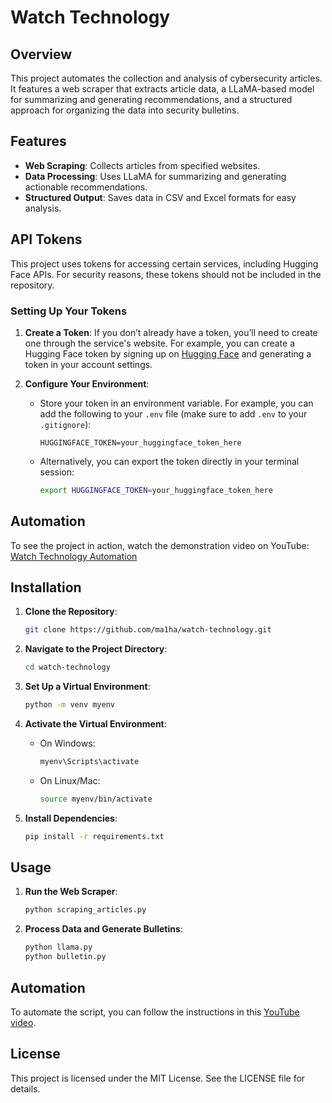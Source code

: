 # Watch Technology

## Overview

This project automates the collection and analysis of cybersecurity articles. It features a web scraper that extracts article data, a LLaMA-based model for summarizing and generating recommendations, and a structured approach for organizing the data into security bulletins.

## Features

- **Web Scraping**: Collects articles from specified websites.
- **Data Processing**: Uses LLaMA for summarizing and generating actionable recommendations.
- **Structured Output**: Saves data in CSV and Excel formats for easy analysis.
## API Tokens

This project uses tokens for accessing certain services, including Hugging Face APIs. For security reasons, these tokens should not be included in the repository.

### Setting Up Your Tokens

1. **Create a Token**: If you don’t already have a token, you’ll need to create one through the service's website. For example, you can create a Hugging Face token by signing up on [Hugging Face](https://huggingface.co/) and generating a token in your account settings.

2. **Configure Your Environment**:
   - Store your token in an environment variable. For example, you can add the following to your `.env` file (make sure to add `.env` to your `.gitignore`):
     ```
     HUGGINGFACE_TOKEN=your_huggingface_token_here
     ```
   - Alternatively, you can export the token directly in your terminal session:
     ```bash
     export HUGGINGFACE_TOKEN=your_huggingface_token_here
     ```



## Automation

To see the project in action, watch the demonstration video on YouTube: [Watch Technology Automation](https://www.youtube.com/watch?v=example)

## Installation

1. **Clone the Repository**:

    ```bash
    git clone https://github.com/ma1ha/watch-technology.git
    ```

2. **Navigate to the Project Directory**:

    ```bash
    cd watch-technology
    ```

3. **Set Up a Virtual Environment**:

    ```bash
    python -m venv myenv
    ```

4. **Activate the Virtual Environment**:

    - On Windows:

      ```bash
      myenv\Scripts\activate
      ```

    - On Linux/Mac:

      ```bash
      source myenv/bin/activate
      ```

5. **Install Dependencies**:

    ```bash
    pip install -r requirements.txt
    ```

## Usage

1. **Run the Web Scraper**:

    ```bash
    python scraping_articles.py
    ```

2. **Process Data and Generate Bulletins**:

    ```bash
    python llama.py
    python bulletin.py
    ```







## Automation

To automate the script, you can follow the instructions in this [YouTube video](https://www.youtube.com/watch?v=4n2fC97MNac&t=6s).

## License

This project is licensed under the MIT License. See the LICENSE file for details.
